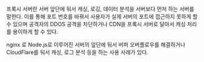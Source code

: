 프록시 서버란 서버 앞단에 둬서 캐싱, 로깅, 데이터 분석을 서버보다 먼저 하는 서버를 말한다. 이를 통해 포트 번호를 바꿔서 사용자가 실제 서버의 포트에 접근하지 못하게 할 수 있으며 공격자의 DDOS 공격을 차단하거나 CDN을 프록시 서버로 달아서 캐싱 처리를 용이하게 할 수 있다.

nginx 로 Node.js로 이루어진 서버의 앞단에 둬서 버퍼 오버플로우를 해결하거나 CloudFlare를 둬서 캐싱, 로그 분석 등을 하는 사용 사례가 있다.


